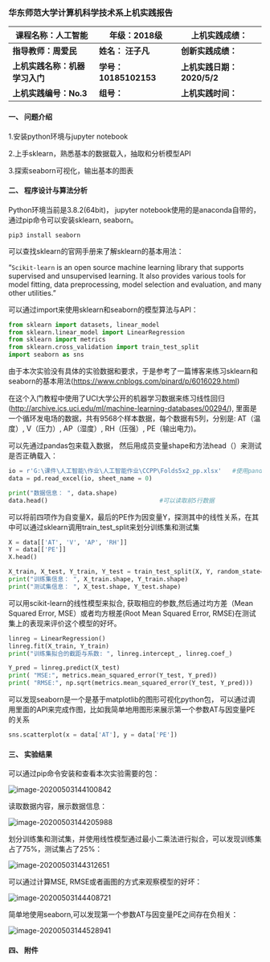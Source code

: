 ###                              华东师范大学计算机科学技术系上机实践报告

 

| **课程名称：人工智能**         | **年级：2018级**      | **上机实践成绩：**         |
| ------------------------------ | --------------------- | -------------------------- |
| **指导教师：周爱民**           | **姓名： 汪子凡**     | **创新实践成绩：**         |
| **上机实践名称：机器学习入门** | **学号：10185102153** | **上机实践日期：2020/5/2** |
| **上机实践编号：No.3**         | **组号：**            | **上机实践时间：**         |



#### **一、 问题介绍**

  1.安装python环境与jupyter notebook

  2.上手sklearn，熟悉基本的数据载入，抽取和分析模型API

  3.探索seaborn可视化，输出基本的图表

#### **二、 程序设计与算法分析**

  Python环境当前是3.8.2(64bit)， jupyter notebook使用的是anaconda自带的，通过pip命令可以安装sklearn, seaborn。

```
pip3 install seaborn
```



可以查找sklearn的官网手册来了解sklearn的基本用法：

   “`Scikit-learn` is an open source machine learning library that supports supervised and unsupervised learning. It also provides various tools for model fitting, data preprocessing, model selection and evaluation, and many other utilities.”



可以通过import来使用sklearn和seaborn的模型算法与API：

```python
from sklearn import datasets, linear_model
from sklearn.linear_model import LinearRegression
from sklearn import metrics
from sklearn.cross_validation import train_test_split
import seaborn as sns
```



  由于本次实验没有具体的实验数据和要求，于是参考了一篇博客来练习sklearn和seaborn的基本用法(https://www.cnblogs.com/pinard/p/6016029.html)

  在这个入门教程中使用了UCI大学公开的机器学习数据来练习线性回归(http://archive.ics.uci.edu/ml/machine-learning-databases/00294/), 里面是一个循环发电场的数据，共有9568个样本数据，每个数据有5列，分别是: AT（温度）, V（压力）, AP（湿度）, RH（压强）, PE（输出电力)。

  可以先通过pandas包来载入数据， 然后用成员变量shape和方法head（）来测试是否正确载入：

```python
io = r'G:\课件\人工智能\作业\人工智能作业\CCPP\Folds5x2_pp.xlsx'   #使用pandas读取数据
data = pd.read_excel(io, sheet_name = 0)

print("数据信息： ", data.shape) 
data.head()                               #可以读取前5行数据
```

  

  可以将前四项作为自变量X，最后的PE作为因变量Y，探测其中的线性关系，在其中可以通过sklearn调用train_test_split来划分训练集和测试集

```python
X = data[['AT', 'V', 'AP', 'RH']]         
Y = data[['PE']]                         
X.head()

X_train, X_test, Y_train, Y_test = train_test_split(X, Y, random_state=1)                #用sklearn的estimators  train_test_split划分训练集与测试集
print("训练集信息： ", X_train.shape, Y_train.shape)
print("测试集信息： ", X_test.shape, Y_test.shape)
```



  可以用scikit-learn的线性模型来拟合, 获取相应的参数,然后通过均方差（Mean Squared Error, MSE）或者均方根差(Root Mean Squared Error, RMSE)在测试集上的表现来评价这个模型的好坏。

```python
linreg = LinearRegression()                                                     #用sklearn的线性回归算法来拟合训练集
linreg.fit(X_train, Y_train)
print("训练集拟合的截距与系数: ", linreg.intercept_, linreg.coef_)

Y_pred = linreg.predict(X_test)
print( "MSE:", metrics.mean_squared_error(Y_test, Y_pred))
print( "RMSE:", np.sqrt(metrics.mean_squared_error(Y_test, Y_pred)))
```



  可以发现seaborn是一个是基于matplotlib的图形可视化python包， 可以通过调用里面的API来完成作图，比如我简单地用图形来展示第一个参数AT与因变量PE的关系

```python
sns.scatterplot(x = data['AT'], y = data['PE'])                  
```



#### **三、 实验结果**

可以通过pip命令安装和查看本次实验需要的包：

![image-20200503144100842](C:\Users\admin\AppData\Roaming\Typora\typora-user-images\image-20200503144100842.png)



读取数据内容，展示数据信息：

![image-20200503144205988](C:\Users\admin\AppData\Roaming\Typora\typora-user-images\image-20200503144205988.png)



划分训练集和测试集，并使用线性模型通过最小二乘法进行拟合，可以发现训练集占了75%，测试集占了25%：

![image-20200503144312651](C:\Users\admin\AppData\Roaming\Typora\typora-user-images\image-20200503144312651.png)



可以通过计算MSE, RMSE或者画图的方式来观察模型的好坏：

![image-20200503144408721](C:\Users\admin\AppData\Roaming\Typora\typora-user-images\image-20200503144408721.png)



简单地使用seaborn,可以发现第一个参数AT与因变量PE之间存在负相关：

![image-20200503144528941](C:\Users\admin\AppData\Roaming\Typora\typora-user-images\image-20200503144528941.png)

#### **四、 附件**





